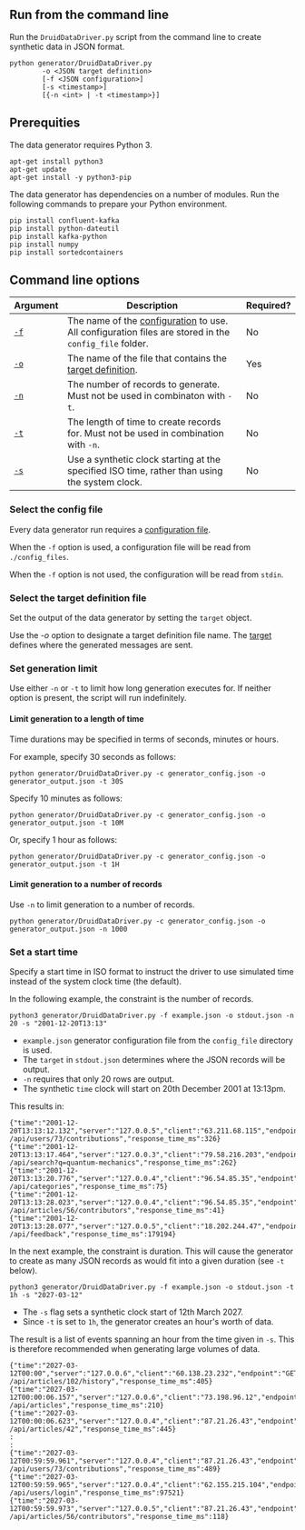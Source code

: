 ## Run from the command line

Run the `DruidDataDriver.py` script from the command line to create synthetic data in JSON format.

```
python generator/DruidDataDriver.py
		-o <JSON target definition>
		[-f <JSON configuration>]
		[-s <timestamp>]
		[{-n <int> | -t <timestamp>}]
```

## Prerequities

The data generator requires Python 3.

```
apt-get install python3
apt-get update
apt-get install -y python3-pip
```

The data generator has dependencies on a number of modules. Run the following commands to prepare your Python environment.

```
pip install confluent-kafka
pip install python-dateutil
pip install kafka-python
pip install numpy
pip install sortedcontainers
```

## Command line options

| Argument | Description | Required? |
|---|---|---|
| [`-f`](#select-the-config-file) | The name of the [configuration](config.md) to use. All configuration files are stored in the `config_file` folder. | No |
| [`-o`](#select-the-target-definition-file) | The name of the file that contains the [target definition](#target.md). | Yes |
| [`-n`](#set-generation-limit) | The number of records to generate. Must not be used in combinaton with `-t`. | No |
| [`-t`](#set-generation-limit) | The length of time to create records for. Must not be used in combination with `-n`. | No |
| [`-s`](#set-a-start-time) | Use a synthetic clock starting at the specified ISO time, rather than using the system clock. | No |

### Select the config file

Every data generator run requires a [configuration file](#config.md).

When the `-f` option is used, a configuration file will be read from `./config_files`.

When the `-f` option is not used, the configuration will be read from `stdin`.

### Select the target definition file

Set the output of the data generator by setting the `target` object.

Use the _-o_ option to designate a target definition file name. The [target](./target.md) defines where the generated messages are sent.

### Set generation limit

Use either `-n` or `-t` to limit how long generation executes for. If neither option is present, the script will run indefinitely.

#### Limit generation to a length of time

Time durations may be specified in terms of seconds, minutes or hours.

For example, specify 30 seconds as follows:

```
python generator/DruidDataDriver.py -c generator_config.json -o generator_output.json -t 30S
```

Specify 10 minutes as follows:

```
python generator/DruidDataDriver.py -c generator_config.json -o generator_output.json -t 10M
```

Or, specify 1 hour as follows:

```
python generator/DruidDataDriver.py -c generator_config.json -o generator_output.json -t 1H
```

#### Limit generation to a number of records

Use `-n` to limit generation to a number of records.

```
python generator/DruidDataDriver.py -c generator_config.json -o generator_output.json -n 1000
```

### Set a start time

Specify a start time in ISO format to instruct the driver to use simulated time instead of the system clock time (the default).

In the following example, the constraint is the number of records.

```
python3 generator/DruidDataDriver.py -f example.json -o stdout.json -n 20 -s "2001-12-20T13:13"
```

* `example.json` generator configuration file from the `config_file` directory is used.
* The `target` in `stdout.json` determines where the JSON records will be output.
* `-n` requires that only 20 rows are output.
* The synthetic `time` clock will start on 20th December 2001 at 13:13pm.

This results in:

```
{"time":"2001-12-20T13:13:12.132","server":"127.0.0.5","client":"63.211.68.115","endpoint":"GET /api/users/73/contributions","response_time_ms":326}
{"time":"2001-12-20T13:13:17.464","server":"127.0.0.3","client":"79.58.216.203","endpoint":"GET /api/search?q=quantum-mechanics","response_time_ms":262}
{"time":"2001-12-20T13:13:20.776","server":"127.0.0.4","client":"96.54.85.35","endpoint":"GET /api/categories","response_time_ms":75}
{"time":"2001-12-20T13:13:28.023","server":"127.0.0.4","client":"96.54.85.35","endpoint":"GET /api/articles/56/contributors","response_time_ms":41}
{"time":"2001-12-20T13:13:28.077","server":"127.0.0.5","client":"18.202.244.47","endpoint":"POST /api/feedback","response_time_ms":179194}
```

In the next example, the constraint is duration. This will cause the generator to create as many JSON records as would fit into a given duration (see `-t` below).

```
python3 generator/DruidDataDriver.py -f example.json -o stdout.json -t 1h -s "2027-03-12"
```

* The `-s` flag sets a synthetic clock start of 12th March 2027.
* Since `-t` is set to `1h`, the generator creates an hour's worth of data.

The result is a list of events spanning an hour from the time given in `-s`. This is therefore recommended when generating large volumes of data.

```
{"time":"2027-03-12T00:00","server":"127.0.0.6","client":"60.138.23.232","endpoint":"GET /api/articles/102/history","response_time_ms":405}
{"time":"2027-03-12T00:00:06.157","server":"127.0.0.6","client":"73.198.96.12","endpoint":"GET /api/articles","response_time_ms":210}
{"time":"2027-03-12T00:00:06.623","server":"127.0.0.4","client":"87.21.26.43","endpoint":"GET /api/articles/42","response_time_ms":445}
:
:
{"time":"2027-03-12T00:59:59.961","server":"127.0.0.4","client":"87.21.26.43","endpoint":"GET /api/users/73/contributions","response_time_ms":489}
{"time":"2027-03-12T00:59:59.965","server":"127.0.0.4","client":"62.155.215.104","endpoint":"POST /api/users/login","response_time_ms":97521}
{"time":"2027-03-12T00:59:59.973","server":"127.0.0.5","client":"87.21.26.43","endpoint":"GET /api/articles/56/contributors","response_time_ms":118}
```